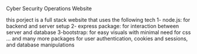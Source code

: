 Cyber Security Operations Website

this porject is a full stack website that uses the following tech
1- node.js: for backend and server setup
2- express package: for interaction between server and database
3-bootstrap: for easy visuals with minimal need for css
...
and many more packages for user authentication, cookies and sessions, and database manipulations
